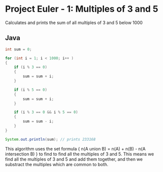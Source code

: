 # Project Euler - 1: Multiples of 3 and 5 

Calculates and prints the sum of all multiples of 3 and 5 below 1000

## Java 

```java
int sum = 0;

for (int i = 1; i < 1000; i++ ) 
{
    if (i % 3 == 0)
    {
        sum = sum + i;
    }

    if (i % 5 == 0)
    {
        sum = sum + i;
    }

    if (i % 3 == 0 && i % 5 == 0)
    {
        sum = sum - i;
    }
}

System.out.println(sum); // prints 233168
```

This algorithm uses the set formula { n(A union B) = n(A) + n(B) - n(A intersection B) } to find to find all the multiples of 3 and 5. This means we find all the multiples of 3 and 5 and add them together, and then we substract the multiples which are common to both.
